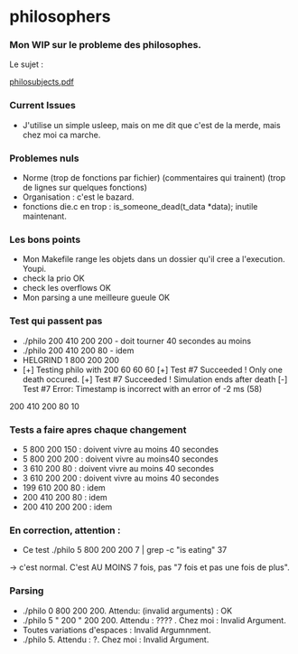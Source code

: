 # philosophers

### Mon WIP sur le probleme des philosophes.

Le sujet :

[philosubjects.pdf](https://github.com/leitn/philosophers/files/12674668/philosubjects.pdf)

### Current Issues
- J'utilise un simple usleep, mais on me dit que c'est de la merde, mais chez moi ca marche.

### Problemes nuls
- Norme (trop de fonctions par fichier) (commentaires qui trainent) (trop de lignes sur quelques fonctions)
- Organisation : c'est le bazard.
- fonctions die.c en trop :  is_someone_dead(t_data *data);  inutile maintenant.

### Les bons points
- Mon Makefile range les objets dans un dossier qu'il cree a l'execution. Youpi.
- check la prio OK
- check les overflows OK
- Mon parsing a une meilleure gueule OK

### Test qui passent pas
- ./philo 200 410 200 200 - doit tourner 40 secondes au moins
- ./philo 200 410 200 80 - idem
- HELGRIND 1 800 200 200
- [+] Testing philo with 200 60 60 60
[+] Test #7 Succeeded ! Only one death occured.
[+] Test #7 Succeeded ! Simulation ends after death
[-] Test #7 Error: Timestamp is incorrect with an error of -2 ms (58)

200 410 200 80 10

### Tests a faire apres chaque changement
- 5 800 200 150 : doivent vivre au moins 40 secondes
- 5 800 200 200  : doivent vivre au moins40 secondes
- 3 610 200 80 : doivent vivre au moins 40 secondes
- 3 610 200 200 : doivent vivre au moins 40 secondes
- 199 610 200 80 : idem
- 200 410 200 80 : idem
- 200 410 200 200 : idem

### En correction, attention :
- Ce test
./philo 5 800 200 200 7 | grep -c "is eating"
37

-> c'est normal. C'est AU MOINS 7 fois, pas "7 fois et pas une fois de plus".

### Parsing
- ./philo 0 800 200 200. Attendu: (invalid arguments) : OK
- ./philo 5 "   200    " 200 200. Attendu : ???? . Chez moi : Invalid Argument.
- Toutes variations d'espaces : Invalid Argumnment.
- ./philo 5. Attendu : ?. Chez moi : Invalid Argument.

